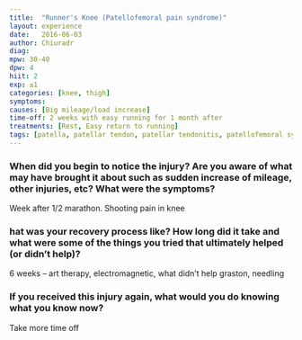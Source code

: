 ```yaml
---
title:  "Runner's Knee (Patellofemoral pain syndrome)"
layout: experience
date:   2016-06-03
author: Chiuradr
diag:
mpw: 30-40
dpw: 4
hiit: 2
exp: ≤1
categories: [knee, thigh]
symptoms:
causes: [Big mileage/load increase]
time-off: 2 weeks with easy running for 1 month after
treatments: [Rest, Easy return to running]
tags: [patella, patellar tendon, patellar tendonitis, patellofemoral syndrome, pfps, knee, lateral knee]
---
```

  
### When did you begin to notice the injury? Are you aware of what may have brought it about such as sudden increase of mileage, other injuries, etc? What were the symptoms?

Week after 1/2 marathon. Shooting pain in knee

### hat was your recovery process like? How long did it take and what were some of the things you tried that ultimately helped (or didn’t help)?

6 weeks – art therapy, electromagnetic, what didn’t help graston, needling

### If you received this injury again, what would you do knowing what you know now?

Take more time off